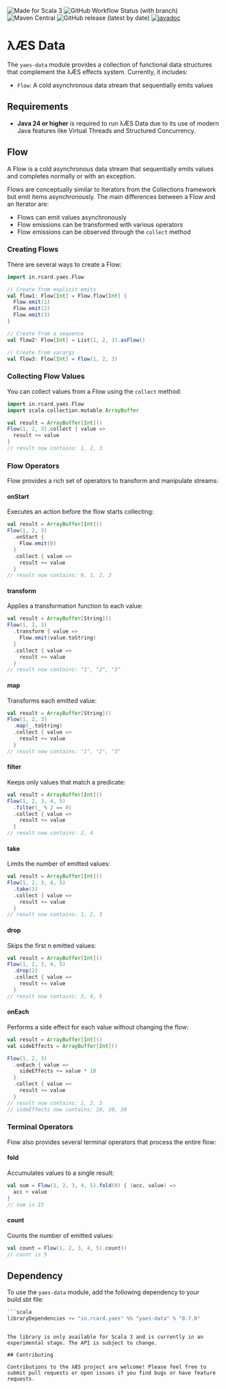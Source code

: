 ![Made for Scala 3](https://img.shields.io/badge/Scala%203-%23de3423.svg?logo=scala&logoColor=white)
![GitHub Workflow Status (with branch)](https://img.shields.io/github/actions/workflow/status/rcardin/yaes/scala.yml?branch=main)
![Maven Central](https://img.shields.io/maven-central/v/in.rcard.yaes/yaes-data_3)
![GitHub release (latest by date)](https://img.shields.io/github/v/release/rcardin/yaes)
[![javadoc](https://javadoc.io/badge2/in.rcard.yaes/yaes-data_3/javadoc.svg)](https://javadoc.io/doc/in.rcard.yaes/yaes-data_3)

# λÆS Data

The `yaes-data` module provides a collection of functional data structures that complement the λÆS effects system. Currently, it includes:

* `Flow`: A cold asynchronous data stream that sequentially emits values

## Requirements

- **Java 24 or higher** is required to run λÆS Data due to its use of modern Java features like Virtual Threads and Structured Concurrency.

## Flow

A Flow is a cold asynchronous data stream that sequentially emits values and completes normally or with an exception.

Flows are conceptually similar to Iterators from the Collections framework but emit items asynchronously. The main differences between a Flow and an Iterator are:
- Flows can emit values asynchronously
- Flow emissions can be transformed with various operators
- Flow emissions can be observed through the `collect` method

### Creating Flows

There are several ways to create a Flow:

```scala
import in.rcard.yaes.Flow

// Create from explicit emits
val flow1: Flow[Int] = Flow.flow[Int] {
  Flow.emit(1)
  Flow.emit(2)
  Flow.emit(3)
}

// Create from a sequence
val flow2: Flow[Int] = List(1, 2, 3).asFlow()

// Create from varargs
val flow3: Flow[Int] = Flow(1, 2, 3)
```

### Collecting Flow Values

You can collect values from a Flow using the `collect` method:

```scala
import in.rcard.yaes.Flow
import scala.collection.mutable.ArrayBuffer

val result = ArrayBuffer[Int]()
Flow(1, 2, 3).collect { value =>
  result += value
}
// result now contains: 1, 2, 3
```

### Flow Operators

Flow provides a rich set of operators to transform and manipulate streams:

#### onStart

Executes an action before the flow starts collecting:

```scala
val result = ArrayBuffer[Int]()
Flow(1, 2, 3)
  .onStart {
    Flow.emit(0)
  }
  .collect { value =>
    result += value
  }
// result now contains: 0, 1, 2, 3
```

#### transform

Applies a transformation function to each value:

```scala
val result = ArrayBuffer[String]()
Flow(1, 2, 3)
  .transform { value =>
    Flow.emit(value.toString)
  }
  .collect { value =>
    result += value
  }
// result now contains: "1", "2", "3"
```

#### map

Transforms each emitted value:

```scala
val result = ArrayBuffer[String]()
Flow(1, 2, 3)
  .map(_.toString)
  .collect { value =>
    result += value
  }
// result now contains: "1", "2", "3"
```

#### filter

Keeps only values that match a predicate:

```scala
val result = ArrayBuffer[Int]()
Flow(1, 2, 3, 4, 5)
  .filter(_ % 2 == 0)
  .collect { value =>
    result += value
  }
// result now contains: 2, 4
```

#### take

Limits the number of emitted values:

```scala
val result = ArrayBuffer[Int]()
Flow(1, 2, 3, 4, 5)
  .take(3)
  .collect { value =>
    result += value
  }
// result now contains: 1, 2, 3
```

#### drop

Skips the first n emitted values:

```scala
val result = ArrayBuffer[Int]()
Flow(1, 2, 3, 4, 5)
  .drop(2)
  .collect { value =>
    result += value
  }
// result now contains: 3, 4, 5
```

#### onEach

Performs a side effect for each value without changing the flow:

```scala
val result = ArrayBuffer[Int]()
val sideEffects = ArrayBuffer[Int]()

Flow(1, 2, 3)
  .onEach { value =>
    sideEffects += value * 10
  }
  .collect { value =>
    result += value
  }
// result now contains: 1, 2, 3
// sideEffects now contains: 10, 20, 30
```

### Terminal Operators

Flow also provides several terminal operators that process the entire flow:

#### fold

Accumulates values to a single result:

```scala
val sum = Flow(1, 2, 3, 4, 5).fold(0) { (acc, value) =>
  acc + value
}
// sum is 15
```

#### count

Counts the number of emitted values:

```scala
val count = Flow(1, 2, 3, 4, 5).count()
// count is 5
```

## Dependency

To use the `yaes-data` module, add the following dependency to your build.sbt file:

```sbt
```scala
libraryDependencies += "in.rcard.yaes" %% "yaes-data" % "0.7.0"
```
```

The library is only available for Scala 3 and is currently in an experimental stage. The API is subject to change.

## Contributing

Contributions to the λÆS project are welcome! Please feel free to submit pull requests or open issues if you find bugs or have feature requests.